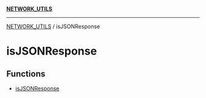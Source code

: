 [**NETWORK_UTILS**](../README.md)

***

[NETWORK_UTILS](../README.md) / isJSONResponse

# isJSONResponse

## Functions

- [isJSONResponse](functions/isJSONResponse.md)
